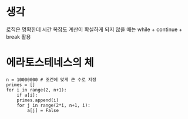 # 생각
로직은 명확한데 시간 복잡도 계산이 확실하게 되지 않을 때는 while + continue + break 활용


# 에라토스테네스의 체
```
n = 10000000 # 조건에 맞게 큰 수로 지정
primes = []
for i in range(2, n+1):
    if a[i]:
    primes.append(i)
    for j in range(2*i, n+1, i):
        a[j] = False
```


